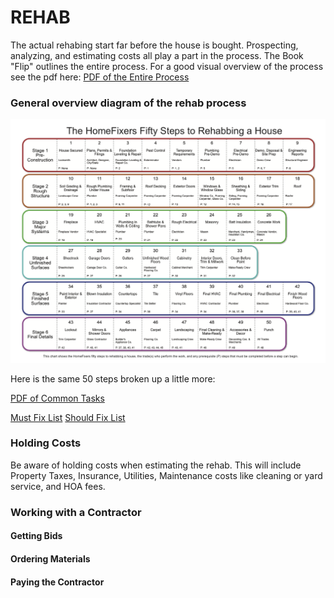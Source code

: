 # REHAB

The actual rehabing start far before the house is bought. Prospecting, analyzing, and estimating costs all play a part in the process. The Book "Flip" outlines the entire process. For a good visual overview of the process see the pdf here: [PDF of the Entire Process](lib/FLIP_Figures.pdf)

### General overview diagram of the rehab process

![](lib/FLIP_HomeFixers-50-Steps.png)

Here is the same 50 steps broken up a little more:

[PDF of Common Tasks](lib/FLIP_101-Common-Tasks.pdf)

[Must Fix List](lib/FLIP_Must-Dos.pdf)
[Should Fix List](lib/FLIP_Should-Dos.pdf)

### Holding Costs

Be aware of holding costs when estimating the rehab. This will include Property Taxes, Insurance, Utilities, Maintenance costs like cleaning or yard service, and HOA fees.

### Working with a Contractor

#### Getting Bids

#### Ordering Materials

#### Paying the Contractor
